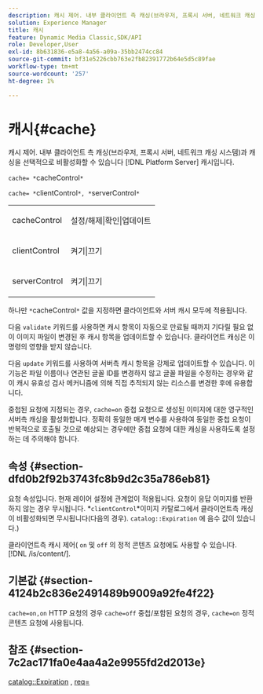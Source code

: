 ```yaml
---
description: 캐시 제어. 내부 클라이언트 측 캐싱(브라우저, 프록시 서버, 네트워크 캐싱 시스템)과 캐싱을 선택적으로 비활성화할 수 있습니다 [!DNL Platform Server] 캐시입니다.
solution: Experience Manager
title: 캐시
feature: Dynamic Media Classic,SDK/API
role: Developer,User
exl-id: 8b631836-e5a8-4a56-a09a-35bb2474cc84
source-git-commit: bf31e5226cbb763e2fb82391772b64e5d5c89fae
workflow-type: tm+mt
source-wordcount: '257'
ht-degree: 1%

---
```


# 캐시{#cache}

캐시 제어. 내부 클라이언트 측 캐싱(브라우저, 프록시 서버, 네트워크 캐싱 시스템)과 캐싱을 선택적으로 비활성화할 수 있습니다 [!DNL Platform Server] 캐시입니다.

`cache= *`cacheControl`*`

`cache= *`clientControl`*, *`serverControl`*`

<table id="simpletable_70ACECAEA02F400C83B598FA13F1D00B"> 
 <tr class="strow"> 
  <td class="stentry"> <p><span class="codeph"> <span class="varname"> cacheControl</span></span> </p> </td> 
  <td class="stentry"> <p><span class="codeph"> 설정/해제|확인|업데이트</span> </p> </td> 
 </tr> 
 <tr class="strow"> 
  <td class="stentry"> <p><span class="codeph"> <span class="varname"> clientControl</span></span> </p></td> 
  <td class="stentry"> <p><span class="codeph"> 켜기|끄기</span> </p></td> 
 </tr> 
 <tr class="strow"> 
  <td class="stentry"> <p><span class="codeph"> <span class="varname"> serverControl</span></span> </p></td> 
  <td class="stentry"> <p><span class="codeph"> 켜기|끄기</span> </p></td> 
 </tr> 
</table>

하나만 `*`cacheControl`*` 값을 지정하면 클라이언트와 서버 캐시 모두에 적용됩니다.

다음 `validate` 키워드를 사용하면 캐시 항목이 자동으로 만료될 때까지 기다릴 필요 없이 이미지 파일이 변경된 후 캐시 항목을 업데이트할 수 있습니다. 클라이언트 캐싱은 이 명령의 영향을 받지 않습니다.

다음 `update` 키워드를 사용하여 서버측 캐시 항목을 강제로 업데이트할 수 있습니다. 이 기능은 파일 이름이나 연관된 글꼴 ID를 변경하지 않고 글꼴 파일을 수정하는 경우와 같이 캐시 유효성 검사 메커니즘에 의해 직접 추적되지 않는 리소스를 변경한 후에 유용합니다.

중첩된 요청에 지정되는 경우, `cache=on` 중첩 요청으로 생성된 이미지에 대한 영구적인 서버측 캐싱을 활성화합니다. 정확히 동일한 매개 변수를 사용하여 동일한 중첩 요청이 반복적으로 호출될 것으로 예상되는 경우에만 중첩 요청에 대한 캐싱을 사용하도록 설정하는 데 주의해야 합니다.

## 속성 {#section-dfd0b2f92b3743fc8b9d2c35a786eb81}

요청 속성입니다. 현재 레이어 설정에 관계없이 적용됩니다. 요청이 응답 이미지를 반환하지 않는 경우 무시됩니다. *`clientControl`*이미지 카탈로그에서 클라이언트측 캐싱이 비활성화되면 무시됩니다(다음의 경우). `catalog::Expiration` 에 음수 값이 있습니다.)

클라이언트측 캐시 제어( `on` 및 `off` 의 정적 콘텐츠 요청에도 사용할 수 있습니다. [!DNL /is/content/].

## 기본값 {#section-4124b2c836e2491489b9009a92fe4f22}

`cache=on,on` HTTP 요청의 경우 `cache=off` 중첩/포함된 요청의 경우, `cache=on` 정적 콘텐츠 요청에 사용됩니다.

## 참조 {#section-7c2ac171fa0e4aa4a2e9955fd2d2013e}

[catalog::Expiration](../../../../../is-api/image-catalog/image-serving-api-ref/c-image-catalog-reference/c-image-svg-data-reference/c-image-data-reference/r-expiration-cat.md#reference-a7afd668ecbb4d2da65d86259aa6a28a) , [req=](../../../../../is-api/http-ref/image-serving-api-ref/c-http-protocol-reference/c-command-reference/r-req/r-req.md#reference-907cdb4a97034db7ad94695f25552e76)
